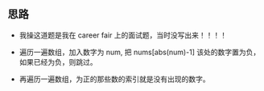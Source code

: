 ## 思路

- 我操这道题是我在 career fair 上的面试题，当时没写出来！！！！

- 遍历一遍数组，加入数字为 num, 把 nums[abs(num)-1] 该处的数字置为负，如果已经为负，则跳过。
- 再遍历一遍数组，为正的那些数的索引就是没有出现的数字。
